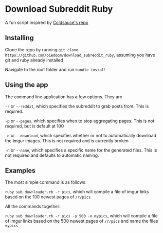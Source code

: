 # Download Subreddit Ruby
A fun script inspired by [Coldsauce's repo](https://github.com/ColdSauce/download_subreddit)

## Installing
Clone the repo by running `git clone https://github.com/piedoom/download_subreddit_ruby`, assuming you have git and ruby already installed

Navigate to the root folder and run `bundle install`

## Using the app

The command line application has a few options.  They are

`-r` or `--reddit`, which specifies the subreddit to grab posts from.  This is required.

`-p` or `--pages`, which specifies when to stop aggregating pages.  This is not required, but is default at 100

`-d` or `--download`, which specifies whether or not to automatically download the imgur images.  This is not required and is currently broken

`-n` or `--name`, which specifies a specific name for the generated files.  This is not required and defaults to automatic naming.

## Examples

The most simple command is as follows:

`ruby sub_downloader.rb -r pics`, which will compile a file of imgur links based on the 100 newest pages of `/r/pics`

All the commands together:

`ruby sub_downloader.rb -r pics -p 500 -n mypics`, which will compile a file of imgur links based on the 500 newest pages of `/r/pics` and name the files `mypics`